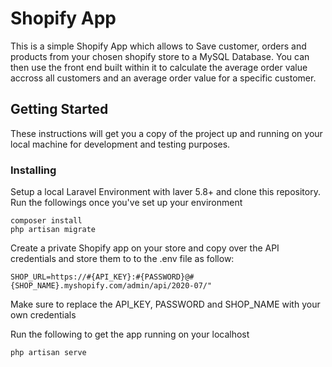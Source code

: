 # Shopify App

This is a simple Shopify App which allows to Save customer, orders and products from your chosen shopify store to a MySQL Database. You can then use the front end built within it to calculate the average order value accross all customers and an average order value for a specific customer.

## Getting Started

These instructions will get you a copy of the project up and running on your local machine for development and testing purposes.

### Installing

Setup a local Laravel Environment with laver 5.8+ and clone this repository.
Run the followings once you've set up your environment

```
composer install
php artisan migrate
```

Create a private Shopify app on your store and copy over the API credentials and store them to to the .env file as follow:
```
SHOP_URL=https://#{API_KEY}:#{PASSWORD}@#{SHOP_NAME}.myshopify.com/admin/api/2020-07/"
```

Make sure to replace the API_KEY, PASSWORD and SHOP_NAME with your own credentials

Run the following to get the app running on your localhost

```
php artisan serve
```
